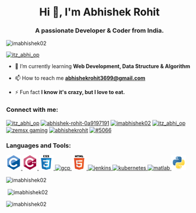 <h1 align="center">Hi 👋, I'm Abhishek Rohit</h1>
<h3 align="center">A passionate Developer & Coder from India.</h3>

<p align="left"> <img src="https://komarev.com/ghpvc/?username=imabhishek02&label=Profile%20views&color=0e75b6&style=flat" alt="imabhishek02" /> </p>

<p align="left"> <a href="https://twitter.com/itz_abhi_op" target="blank"><img src="https://img.shields.io/twitter/follow/itz_abhi_op?logo=twitter&style=for-the-badge" alt="itz_abhi_op" /></a> </p>

- 🌱 I’m currently learning **Web Development, Data Structure & Algorithm**

- 📫 How to reach me **abhishekrohit3699@gmail.com**

- ⚡ Fun fact **I know it's crazy, but I love to eat.**

<h3 align="left">Connect with me:</h3>
<p align="left">
<a href="https://twitter.com/itz_abhi_op" target="blank"><img align="center" src="https://raw.githubusercontent.com/rahuldkjain/github-profile-readme-generator/master/src/images/icons/Social/twitter.svg" alt="itz_abhi_op" height="30" width="40" /></a>
<a href="https://linkedin.com/in/abhishek-rohit-0a9197191" target="blank"><img align="center" src="https://raw.githubusercontent.com/rahuldkjain/github-profile-readme-generator/master/src/images/icons/Social/linked-in-alt.svg" alt="abhishek-rohit-0a9197191" height="30" width="40" /></a>
<a href="https://fb.com/imabhishek02" target="blank"><img align="center" src="https://raw.githubusercontent.com/rahuldkjain/github-profile-readme-generator/master/src/images/icons/Social/facebook.svg" alt="imabhishek02" height="30" width="40" /></a>
<a href="https://instagram.com/itz_abhi_op" target="blank"><img align="center" src="https://raw.githubusercontent.com/rahuldkjain/github-profile-readme-generator/master/src/images/icons/Social/instagram.svg" alt="itz_abhi_op" height="30" width="40" /></a>
<a href="https://www.youtube.com/c/zemsx gaming" target="blank"><img align="center" src="https://raw.githubusercontent.com/rahuldkjain/github-profile-readme-generator/master/src/images/icons/Social/youtube.svg" alt="zemsx gaming" height="30" width="40" /></a>
<a href="https://www.hackerrank.com/abhishekrohit" target="blank"><img align="center" src="https://raw.githubusercontent.com/rahuldkjain/github-profile-readme-generator/master/src/images/icons/Social/hackerrank.svg" alt="abhishekrohit" height="30" width="40" /></a>
<a href="https://discord.gg/#5066" target="blank"><img align="center" src="https://raw.githubusercontent.com/rahuldkjain/github-profile-readme-generator/master/src/images/icons/Social/discord.svg" alt="#5066" height="30" width="40" /></a>
</p>

<h3 align="left">Languages and Tools:</h3>
<p align="left"> <a href="https://www.cprogramming.com/" target="_blank"> <img src="https://raw.githubusercontent.com/devicons/devicon/master/icons/c/c-original.svg" alt="c" width="40" height="40"/> </a> <a href="https://www.w3schools.com/cpp/" target="_blank"> <img src="https://raw.githubusercontent.com/devicons/devicon/master/icons/cplusplus/cplusplus-original.svg" alt="cplusplus" width="40" height="40"/> </a> <a href="https://www.w3schools.com/css/" target="_blank"> <img src="https://raw.githubusercontent.com/devicons/devicon/master/icons/css3/css3-original-wordmark.svg" alt="css3" width="40" height="40"/> </a> <a href="https://cloud.google.com" target="_blank"> <img src="https://www.vectorlogo.zone/logos/google_cloud/google_cloud-icon.svg" alt="gcp" width="40" height="40"/> </a> <a href="https://www.w3.org/html/" target="_blank"> <img src="https://raw.githubusercontent.com/devicons/devicon/master/icons/html5/html5-original-wordmark.svg" alt="html5" width="40" height="40"/> </a> <a href="https://www.jenkins.io" target="_blank"> <img src="https://www.vectorlogo.zone/logos/jenkins/jenkins-icon.svg" alt="jenkins" width="40" height="40"/> </a> <a href="https://kubernetes.io" target="_blank"> <img src="https://www.vectorlogo.zone/logos/kubernetes/kubernetes-icon.svg" alt="kubernetes" width="40" height="40"/> </a> <a href="https://www.mathworks.com/" target="_blank"> <img src="https://upload.wikimedia.org/wikipedia/commons/2/21/Matlab_Logo.png" alt="matlab" width="40" height="40"/> </a> <a href="https://www.python.org" target="_blank"> <img src="https://raw.githubusercontent.com/devicons/devicon/master/icons/python/python-original.svg" alt="python" width="40" height="40"/> </a> </p>

<p><img align="center" src="https://github-readme-stats.vercel.app/api/top-langs?username=imabhishek02&show_icons=true&locale=en&layout=compact" alt="imabhishek02" /></p>

<p>&nbsp;<img align="center" src="https://github-readme-stats.vercel.app/api?username=imabhishek02&show_icons=true&locale=en" alt="imabhishek02" /></p>

<p><img align="center" src="https://github-readme-streak-stats.herokuapp.com/?user=imabhishek02&" alt="imabhishek02" /></p>
